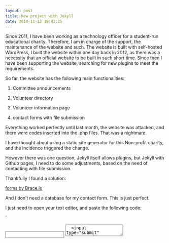 ```yaml
---
layout: post
title: New project with Jekyll
date: 2014-11-13 19:43:25
---
```

Since 2011, I have been working as a technology officer for a student-run educational charity. Therefore, I am in charge of the support, the maintenance of the website and such. The website is built with self-hosted WordPress, I built the website within one day back in 2012, as there was a necessity that an official website to be built in such short time. Since then I have been supporting the website, searching for new plugins to meet the requirements.

So far, the website has the following main functionalities:

1. Committee announcements

2. Volunteer directory 

3. Volunteer information page

4. contact forms with file submission 

Everything worked perfectly until last month, the website was attacked, and there were codes inserted into the .php files. That was a nightmare. 

I have thought about using a static site generator for this Non-profit charity, and the incidence triggered the change.

However there was one question, Jekyll itself allows plugins, but Jekyll with Github pages, I need to do some adjustments, based on the need of contacting with file submission.

Thankfully I found a solution: 

 [forms by Brace.io](http://forms.brace.io/)

And I don’t need a database for my contact form. This is just perfect. 

I just need to open your text editor, and paste the following code: 

`
<form action="//forms.brace.io/you@email.com">
  <input type="email" name="_replyto">
  <textarea name="body">
  <input type="submit" value="Send">
</form>
`

Simply change the email address to my email address. And it’s ready to go!

Now let’s take a look at [forms by Brace.io](http://forms.brace.io/)

![braceio.png](/images/braceio.png)

The Editing interface reminds me a little bit about tumblr. And you can add more text inputs and even **file submission**, the function that I really need.

This tool is provided free of charge with an upper limit of 1000 emails per month, if you need more, you can contact the team in due course, simply by email to: team@brace.io

Interested?

[Create your own form here!](http://brace.io/sites/build/anon?template=formspree-example.brace.io)
